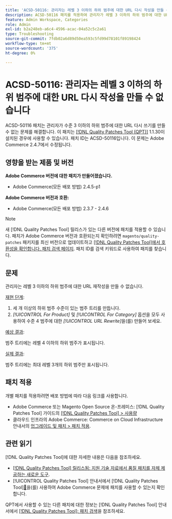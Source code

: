 ```yaml
---
title: 'ACSD-50116: 관리자는 레벨 3 이하의 하위 범주에 대한 URL 다시 작성을 만들 수 없습니다'
description: ACSD-50116 패치를 적용하여 관리자가 레벨 3 이하의 하위 범주에 대한 URL 재작성을 만들 수 없는 Adobe Commerce 문제를 해결합니다.
feature: Admin Workspace, Categories
role: Admin
exl-id: b2a248eb-a6c4-4596-acac-04a52c5c2a61
type: Troubleshooting
source-git-commit: 7fdb02a6d89d50ea593c5fd99d78101f89198424
workflow-type: tm+mt
source-wordcount: '375'
ht-degree: 0%

---
```


# ACSD-50116: 관리자는 레벨 3 이하의 하위 범주에 대한 URL 다시 작성을 만들 수 없습니다

ACSD-50116 패치는 관리자가 수준 3 이하의 하위 범주에 대한 URL 다시 쓰기를 만들 수 없는 문제를 해결합니다. 이 패치는 [[!DNL Quality Patches Tool (QPT)]](https://experienceleague.adobe.com/ko/docs/commerce-operations/tools/quality-patches-tool/quality-patches-tool-to-self-serve-quality-patches) 1.1.30이 설치된 경우에 사용할 수 있습니다. 패치 ID는 ACSD-50116입니다. 이 문제는 Adobe Commerce 2.4.7에서 수정됩니다.

## 영향을 받는 제품 및 버전

**Adobe Commerce 버전에 대한 패치가 만들어졌습니다.**

* Adobe Commerce(모든 배포 방법) 2.4.5-p1

**Adobe Commerce 버전과 호환:**

* Adobe Commerce(모든 배포 방법) 2.3.7 - 2.4.6

>[!NOTE]
>
>새 [!DNL Quality Patches Tool] 릴리스가 있는 다른 버전에 패치를 적용할 수 있습니다. 패치가 Adobe Commerce 버전과 호환되는지 확인하려면 `magento/quality-patches` 패키지를 최신 버전으로 업데이트하고 [[!DNL Quality Patches Tool]에서 호환성을 확인합니다. 패치 검색 페이지](https://experienceleague.adobe.com/tools/commerce-quality-patches/index.html?lang=ko). 패치 ID를 검색 키워드로 사용하여 패치를 찾습니다.

## 문제

관리자는 레벨 3 이하의 하위 범주에 대한 URL 재작성을 만들 수 없습니다.

<u>재현 단계</u>:

1. 세 개 이상의 하위 범주 수준이 있는 범주 트리를 만듭니다.
1. *[!UICONTROL For Product]* 및 *[!UICONTROL For Category]* 옵션을 모두 사용하여 수준 4 범주에 대한 *[!UICONTROL URL Rewrite]*&#x200B;을(를) 만들어 보세요.

<u>예상 결과</u>:

범주 트리에는 레벨 4 이하의 하위 범주가 표시됩니다.

<u>실제 결과</u>:

범주 트리에는 최대 레벨 3개의 하위 범주만 표시됩니다.

## 패치 적용

개별 패치를 적용하려면 배포 방법에 따라 다음 링크를 사용합니다.

* Adobe Commerce 또는 Magento Open Source 온-프레미스: [!DNL Quality Patches Tool] 가이드의 [[!DNL Quality Patches Tool] > 사용량](/help/tools/quality-patches-tool/usage.md)
* 클라우드 인프라의 Adobe Commerce: Commerce on Cloud Infrastructure 안내서의 [업그레이드 및 패치 > 패치 적용](https://experienceleague.adobe.com/docs/commerce-cloud-service/user-guide/develop/upgrade/apply-patches.html?lang=ko).

## 관련 읽기

[!DNL Quality Patches Tool]에 대한 자세한 내용은 다음을 참조하세요.

* [[!DNL Quality Patches Tool] 릴리스됨: 지원 기술 자료에서 품질 패치를 자체 제공하는 새로운 도구](https://experienceleague.adobe.com/ko/docs/commerce-operations/tools/quality-patches-tool/quality-patches-tool-to-self-serve-quality-patches).
* [!UICONTROL Quality Patches Tool] 안내서에서  [!DNL Quality Patches Tool][&#128279;](/help/tools/quality-patches-tool/patches-available-in-qpt/check-patch-for-magento-issue-with-magento-quality-patches.md)을(를) 사용하여 Adobe Commerce 문제에 패치를 사용할 수 있는지 확인합니다.


QPT에서 사용할 수 있는 다른 패치에 대한 정보는 [!DNL Quality Patches Tool] 안내서에서 [[!DNL Quality Patches Tool]: 패치 검색](https://experienceleague.adobe.com/tools/commerce-quality-patches/index.html?lang=ko)을 참조하세요.
